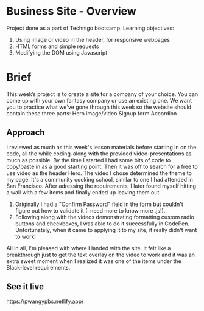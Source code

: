 # Business Site - Overview
Project done as a part of Technigo bootcamp. Learning objectives:
1. Using image or video in the header, for responsive webpages
2. HTML forms and simple requests
3. Modifying the DOM using Javascript


# Brief
This week’s project is to create a site for a company of your choice. You can come up with your own fantasy company or use an existing one.
We want you to practice what we've gone through this week so the website should contain these three parts:
Hero image/video
Signup form
Accordion

## Approach
I reviewed as much as this week's lesson materials before starting in on the code, all the while coding-along with the provided video-presentations as much as possible. By the time I started I had some bits of code to copy/paste in as a good starting point. Then it was off to search for a free to use video as the header Hero. The video I chose determined the theme to my page: It's a community cooking school, similar to one I had attended in San Francisco. 
After adressing the requirements, I later found myself hitting a wall with a few items and finally ended up leaving them out. 
1) Originally I had a "Confirm Password" field in the form but couldn't figure out how to validate it (I need more to know more .js!). 
2) Following along with the videos demonstrating formatting custom radio buttons and checkboxes, I was able to do it successfully in CodePen. Unfortunately, when it came to applying it to my site, it really didn't want to work! 

All in all, I'm pleased with where I landed with the site. It felt like a breakthrough just to get the text overlay on the video to work and it was an extra sweet moment when I realized it was one of the items under the Black-level requirements. 

## See it live
https://pwangypbs.netlify.app/
